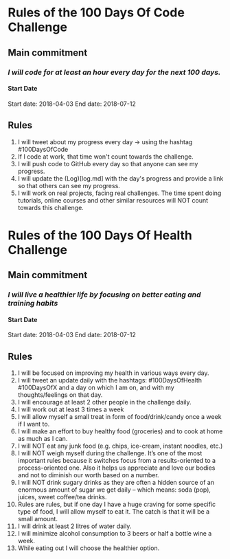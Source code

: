 # Rules of the 100 Days Of Code Challenge

## Main commitment
### *I will code for at least an hour every day for the next 100 days.*

#### Start Date
Start date: 2018-04-03
End date: 2018-07-12

## Rules
1. I will tweet about my progress every day -> using the hashtag #100DaysOfCode
2. If I code at work, that time won't count towards the challenge.
3. I will push code to GitHub every day so that anyone can see my progress.
4. I will update the (Log)[log.md] with the day's progress and provide a link so that others can see my progress.
5. I will work on real projects, facing real challenges. The time spent doing tutorials, online courses and other similar resources will NOT count towards this challenge.

# Rules of the 100 Days Of Health Challenge

## Main commitment
### *I will live a healthier life by focusing on better eating and training habits*

#### Start Date
Start date: 2018-04-03
End date: 2018-07-12

## Rules
1. I will be focused on improving my health in various ways every day.
2. I will tweet an update daily with the hashtags: #100DaysOfHealth #100DaysOfX and a day on which I am on, and with my thoughts/feelings on that day.
3. I will encourage at least 2 other people in the challenge daily.
4. I will work out at least 3 times a week
5. I will allow myself a small treat in form of food/drink/candy once a week if I want to. 
6. I will make an effort to buy healthy food (groceries) and to cook at home as much as I can.
7. I will NOT eat any junk food (e.g. chips, ice-cream, instant noodles, etc.)
8. I will NOT weigh myself during the challenge. It’s one of the most important rules because it switches focus from a results-oriented to a process-oriented one. Also it helps us appreciate and love our bodies and not to diminish our worth based on a number.
9. I will NOT drink sugary drinks as they are often a hidden source of an enormous amount of sugar we get daily – which means: soda (pop), juices, sweet coffee/tea drinks.
10. Rules are rules, but if one day I have a huge craving for some specific type of food, I will allow myself to eat it. The catch is that it will be a small amount.
11. I will drink at least 2 litres of water daily. 
12. I will minimize alcohol consumption to 3 beers or half a bottle wine a week. 
13. While eating out I will choose the healthier option.